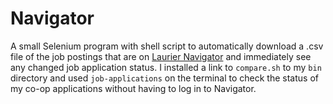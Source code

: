 Navigator
=========

A small Selenium program with shell script to automatically download a .csv
file of the job postings that are on 
[Laurier Navigator](http://navigator.wlu.ca) and immediately see any changed
job application status. I installed a link to `compare.sh` to my `bin`
directory and used `job-applications` on the terminal to check the status of my
co-op applications without having to log in to Navigator.
